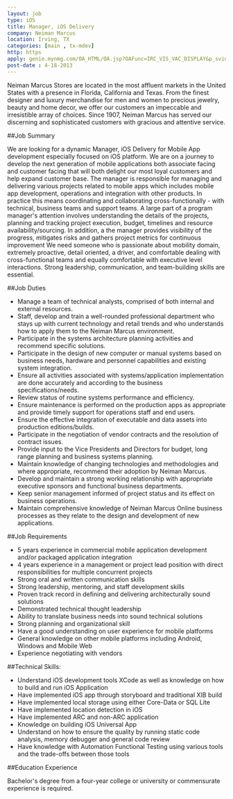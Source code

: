 ```yaml
---
layout: job
type: iOS
title: Manager, iOS Delivery
company: Neiman Marcus
location: Irving, TX
categories: [main , tx-mdev]
http: https
apply: genie.mynmg.com/OA_HTML/OA.jsp?OAFunc=IRC_VIS_VAC_DISPLAY&p_svid=35966
post-date : 4-18-2013
---
```


Neiman Marcus Stores are located in the most affluent markets in the United States with a presence in Florida, California and Texas. From the finest designer and luxury merchandise for men and women to precious jewelry, beauty and home decor, we offer our customers an impeccable and irresistible array of choices. Since 1907, Neiman Marcus has served our discerning and sophisticated customers with gracious and attentive service.
		
##Job Summary		

We are looking for a dynamic Manager, iOS Delivery for Mobile App development especially focused on iOS platform. We are on a journey to develop the next generation of mobile applications both associate facing and customer facing that will both delight our most loyal customers and help expand customer base. The manager is responsible for managing and delivering various projects related to mobile apps which includes mobile app development, operations and integration with other products. In practice this means coordinating and collaborating cross-functionally - with technical, business teams and support teams. A large part of a program manager's attention involves understanding the details of the projects, planning and tracking project execution, budget, timelines and resource availability/sourcing. In addition, a the manager provides visibility of the progress, mitigates risks and gathers project metrics for continuous improvement We need someone who is passionate about mobility domain, extremely proactive, detail oriented, a driver, and comfortable dealing with cross-functional teams and equally comfortable with executive level interactions. Strong leadership, communication, and team-building skills are essential.
		
##Job Duties		

* Manage a team of technical analysts, comprised of both internal and external resources.
* Staff, develop and train a well-rounded professional department who stays up with current technology and retail trends and who understands how to apply them to the Neiman Marcus environment.
* Participate in the systems architecture planning activities and recommend specific solutions.
* Participate in the design of new computer or manual systems based on business needs, hardware and personnel capabilities and existing system integration. 
* Ensure all activities associated with systems/application implementation are done accurately and according to the business specifications/needs.
* Review status of routine systems performance and efficiency. 
* Ensure maintenance is performed on the production apps as appropriate and provide timely support for operations staff and end users.
* Ensure the effective integration of executable and data assets into production editions/builds.
* Participate in the negotiation of vendor contracts and the resolution of contract issues.
* Provide input to the Vice Presidents and Directors for budget, long range planning and business systems planning.
* Maintain knowledge of changing technologies and methodologies and where appropriate, recommend their adoption by Neiman Marcus.
* Develop and maintain a strong working relationship with appropriate executive sponsors and functional business departments.
* Keep senior management informed of project status and its effect on business operations.
* Maintain comprehensive knowledge of Neiman Marcus Online business processes as they relate to the design and development of new applications.
		
##Job Requirements		

* 5 years experience in commercial mobile application development and/or packaged application integration
* 4 years experience in a management or project lead position with direct responsibilities for multiple concurrent projects
* Strong oral and written communication skills
* Strong leadership, mentoring, and staff development skills
* Proven track record in defining and delivering architecturally sound solutions
* Demonstrated technical thought leadership
* Ability to translate business needs into sound technical solutions
* Strong planning and organizational skill
* Have a good understanding on user experience for mobile platforms
* General knowledge on other mobile platforms including Android, Windows and Mobile Web
* Experience negotiating with vendors

##Technical Skills:

* Understand iOS development tools XCode as well as knowledge on how to build and run iOS Application
* Have implemented iOS app through storyboard and traditional XIB build
* Have implemented local storage using either Core-Data or SQL Lite
* Have implemented location detection in iOS
* Have implemented ARC and non-ARC application
* Knowledge on building iOS Universal App
* Understand on how to ensure the quality by running static code analysis, memory debugger and general code review
* Have knowledge with Automation Functional Testing using various tools and the trade-offs between those tools

##Education Experience

Bachelor's degree from a four-year college or university or commensurate experience is required.